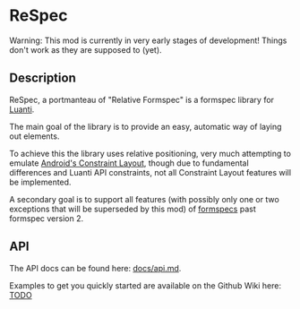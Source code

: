 # ReSpec

Warning: This mod is currently in very early stages of development! Things don't work as they are supposed to (yet).

## Description

ReSpec, a portmanteau of "Relative Formspec" is a formspec library for [Luanti](https://www.luanti.org).

The main goal of the library is to provide an easy, automatic way of laying out elements.

To achieve this the library uses relative positioning, very much attempting to emulate [Android's Constraint Layout](https://developer.android.com/develop/ui/views/layout/constraint-layout), though due to fundamental differences and Luanti API constraints, not all Constraint Layout features will be implemented.

A secondary goal is to support all features (with possibly only one or two exceptions that will be superseded by this mod) of [formspecs](https://github.com/luanti-org/luanti/blob/master/doc/lua_api.md#formspec) past formspec version 2.

## API

The API docs can be found here: [docs/api.md](https://github.com/ZenonSeth/respec/blob/main/doc/api.md).

Examples to get you quickly started are available on the Github Wiki here: [TODO]()
